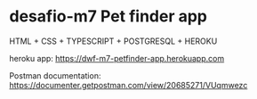 # desafio-m7 Pet finder app
HTML + CSS + TYPESCRIPT + POSTGRESQL + HEROKU

heroku app: https://dwf-m7-petfinder-app.herokuapp.com

Postman documentation: https://documenter.getpostman.com/view/20685271/VUqmwezc 
